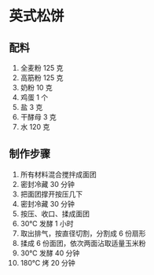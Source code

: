 # 英式松饼

## 配料
1. 全麦粉 125 克
2. 高筋粉 125 克
3. 奶粉 10 克
4. 鸡蛋 1 个
5. 盐 3 克
6. 干酵母 3 克
7. 水 120 克

## 制作步骤
1. 所有材料混合搅拌成面团
2. 密封冷藏 30 分钟
3. 把面团撑开按压几下
4. 密封冷藏 30 分钟
5. 按压、收口、揉成面团
6. 30℃ 发酵 1 小时
7. 取出排气，按直径切割，分割成 6 份扇形
8. 揉成 6 份面团，依次两面沾取适量玉米粉
9. 30℃ 发酵 40 分钟
10. 180℃ 烤 20 分钟
